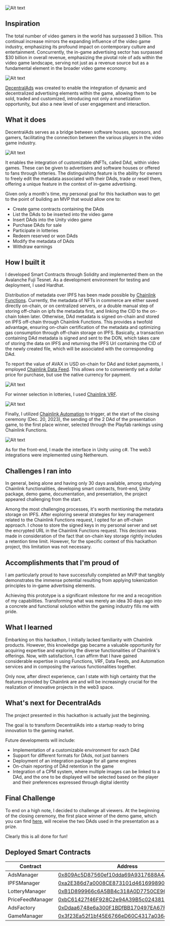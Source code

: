 ![Alt text](https://raw.githubusercontent.com/andreatedesco/DecentralAds/main/presentation/Presentation_01.png)

## Inspiration
The total number of video gamers in the world has surpassed 3 billion. This continual increase mirrors the expanding influence of the video game industry, emphasizing its profound impact on contemporary culture and entertainment. Concurrently, the in-game advertising sector has surpassed $30 billion in overall revenue, emphasizing the pivotal role of ads within the video game landscape, serving not just as a revenue source but as a fundamental element in the broader video game economy.

![Alt text](https://raw.githubusercontent.com/andreatedesco/DecentralAds/main/presentation/Presentation_02.png)

[DecentralAds](https://andreatedesco.github.io/DecentralAds) was created to enable the integration of dynamic and decentralized advertising elements within the game, allowing them to be sold, traded and customized, introducing not only a monetization opportunity, but also a new level of user engagement and interaction.

## What it does
DecentralAds serves as a bridge between software houses, sponsors, and gamers, facilitating the connection between the various players in the video game industry.

![Alt text](https://raw.githubusercontent.com/andreatedesco/DecentralAds/main/presentation/Presentation_03.png)

It enables the integration of customizable dNFTs, called DAd, within video games. These can be given to advertisers and software houses or offered to fans through lotteries. The distinguishing feature is the ability for owners to freely edit the metadata associated with their DAds, trade or resell them, offering a unique feature in the context of in-game advertising.

Given only a month's time, my personal goal for this hackathon was to get to the point of building an MVP that would allow one to:
- Create game contracts containing the DAds
- List the DAds to be inserted into the video game
- Insert DAds into the Unity video game
- Purchase DAds for sale
- Participate in lotteries
- Redeem reserved or won DAds
- Modify the metadata of DAds
- Withdraw earnings

## How I built it
I developed Smart Contracts through Solidity and implemented them on the Avalanche Fuji Tesnet. As a development environment for testing and deployment, I used Hardhat.

Distribution of metadata over IPFS has been made possible by [Chainlink Functions](https://github.com/andreatedesco/DecentralAds/blob/main/blockchain/contracts/IPFSManager.sol).
Currently, the metadata of NFTs in commerce are either saved directly on-chain, or on centralized servers, or a double manual step of storing off-chain on ipfs the metadata first, and linking the CID to the on-chain token later. 
Otherwise, DAd metadata is signed on-chain and stored on IPFS off-chain through Chainlink Functions. This provides a twofold advantage, ensuring on-chain certification of the metadata and optimizing gas consumption through off-chain storage on IPFS. Basically, a transaction containing DAd metadata is signed and sent to the DON, which takes care of storing the data on IPFS and returning the IPFS Url containing the CID of the newly created file, which will be associated with the corresponding DAd.

To report the value of AVAX in USD on-chain for DAd and ticket payments, I employed [Chainlink Data Feed](https://github.com/andreatedesco/DecentralAds/blob/main/blockchain/contracts/PriceFeedManager.sol).
This allows one to conveniently set a dollar price for purchase, but use the native currency for payment.

![Alt text](https://raw.githubusercontent.com/andreatedesco/DecentralAds/main/presentation/Presentation_07.png)

For winner selection in lotteries, I used [Chainlink VRF](https://github.com/andreatedesco/DecentralAds/blob/main/blockchain/contracts/LotteryManager.sol).

![Alt text](https://raw.githubusercontent.com/andreatedesco/DecentralAds/main/presentation/Presentation_09.png)

Finally, I utilized [Chainlink Automation](https://github.com/andreatedesco/DecentralAds/blob/main/blockchain/contracts/demo-game00/GameManager.sol) to trigger, at the start of the closing ceremony (Dec. 20, 2023), the sending of the 2 DAd of the presentation game, to the first place winner, selected through the Playfab rankings using Chainlink Functions.

![Alt text](https://raw.githubusercontent.com/andreatedesco/DecentralAds/main/presentation/Presentation_13.png)

As for the front-end, I made the interface in Unity using c#. The web3 integrations were implemented using Nethereum.

## Challenges I ran into
In general, being alone and having only 30 days available, among studying Chainlink functionalities, developing smart contracts, front-end, Unity package, demo game, documentation, and presentation, the project appeared challenging from the start.

Among the most challenging processes, it's worth mentioning the metadata storage on IPFS. After exploring several strategies for key management related to the Chainlink Functions request, I opted for an off-chain approach. I chose to store the signed keys in my personal server and set the encrypted URL in the Chainlink Functions request. This decision was made in consideration of the fact that on-chain key storage rightly includes a retention time limit. However, for the specific context of this hackathon project, this limitation was not necessary.

## Accomplishments that I'm proud of
I am particularly proud to have successfully completed an MVP that tangibly demonstrates the immense potential resulting from applying tokenization principles to in-game advertising elements.

Achieving this prototype is a significant milestone for me and a recognition of my capabilities. Transforming what was merely an idea 30 days ago into a concrete and functional solution within the gaming industry fills me with pride.

## What I learned
Embarking on this hackathon, I initially lacked familiarity with Chainlink products. However, this knowledge gap became a valuable opportunity for acquiring expertise and exploring the diverse functionalities of Chainlink's offerings. Now, with satisfaction, I can affirm that I have gained considerable expertise in using Functions, VRF, Data Feeds, and Automation services and in composing the various functionalities together.

Only now, after direct experience, can I state with high certainty that the features provided by Chainlink are and will be increasingly crucial for the realization of innovative projects in the web3 space.

## What's next for DecentralAds
The project presented in this hackathon is actually just the beginning.

The goal is to transform DecentralAds into a startup ready to bring innovation to the gaming market.

Future developments will include:
- Implementation of a customizable environment for each DAd
- Support for different formats for DAds, not just banners
- Deployment of an integration package for all game engines
- On-chain reporting of DAd retention in the game
- Integration of a CPM system, where multiple images can be linked to a DAd, and the one to be displayed will be selected based on the player and their preferences expressed through digital identity

## Final Challenge
To end on a high note, I decided to challenge all viewers.
At the beginning of the closing ceremony, the first place winner of the demo game, which you can find [here](https://andreatedesco.github.io/GunmanRush), will receive the two DAds used in the presentation as a prize.

Clearly this is all done for fun!

## Deployed Smart Contracts
| Contract | Address
| ----------- | ----------- |
| AdsManager | [0x809Ac5D87560ef10dda69A9317688A4A61e8C56e](https://testnet.snowtrace.io/address/0x809Ac5D87560ef10dda69A9317688A4A61e8C56e) |
| IPFSManager | [0xa2E386d7a0008CE873101d461699890F31bE6D88](https://testnet.snowtrace.io/address/0xa2E386d7a0008CE873101d461699890F31bE6D88) |
| LotteryManager | [0xB1D899966c6A5BB4c318A0D7750CE96eD83C0128](https://testnet.snowtrace.io/address/0xB1D899966c6A5BB4c318A0D7750CE96eD83C0128) |
| PriceFeedManager | [0xbC61427f46F928C2e94A39B5c024381d0A36314c](https://testnet.snowtrace.io/address/0xbC61427f46F928C2e94A39B5c024381d0A36314c) |
| AdsFactory | [0xDdaa6748e6a300F1BDfBB170497EA67FF956e6B7](https://testnet.snowtrace.io/address/0xDdaa6748e6a300F1BDfBB170497EA67FF956e6B7) |
| GameManager | [0x3f23Ea52f1bf45E6766eD60C4317a036485d5F50](https://testnet.snowtrace.io/address/0x3f23Ea52f1bf45E6766eD60C4317a036485d5F50) |